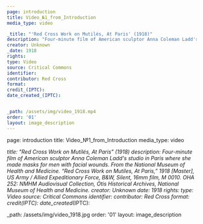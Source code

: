 ```yaml
---
page: introduction
title: Video_№1_from_Introduction
media_type: video

_title: "'Red Cross Work on Mutilés, At Paris' (1918)"
description: "Four-minute film of American sculptor Anna Coleman Ladd's studio in Paris where she made masks for men with facial wounds. From the National Museum of Health and Medicine. 'Red Cross Work on Mutiles, At Paris,' 1918 [Master], US Army / Allied Expeditionary Force, B&W, Silent, 16mm film, M 0010. OHA 252: NMHM Audiovisual Collection, Otis Historical Archives, National Museum of Health and Medicine."
creator: Unknown
_date: 1918
rights: 
type: Video
source: Critical Commons
identifier:
contributor: Red Cross
format:
credit_(IPTC):
date_created_(IPTC):


_path: /assets/img/video_1918.mp4 
order: '01'
layout: image_description
---
```


page: introduction
title: Video_№1_from_Introduction
media_type: video

_title: "Red Cross Work on Mutilés, At Paris" (1918)
description: Four-minute film of American sculptor Anna Coleman Ladd's studio in Paris where she made masks for men with facial wounds. From the National Museum of Health and Medicine. “Red Cross Work on Mutiles, At Paris,” 1918 [Master], US Army / Allied Expeditionary Force, B&W, Silent, 16mm film, M 0010. OHA 252: NMHM Audiovisual Collection, Otis Historical Archives, National Museum of Health and Medicine.
creator: Unknown
_date: 1918
rights: 
type: Video
source: Critical Commons
identifier:
contributor: Red Cross
format:
credit_(IPTC):
date_created_(IPTC):

_path: /assets/img/video_1918.jpg 
order: '01'
layout: image_description
